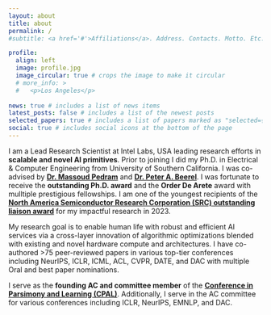 ```yaml
---
layout: about
title: about
permalink: /
#subtitle: <a href='#'>Affiliations</a>. Address. Contacts. Motto. Etc.

profile:
  align: left
  image: profile.jpg
  image_circular: true # crops the image to make it circular
  # more_info: >
  #   <p>Los Angeles</p>
   
news: true # includes a list of news items
latest_posts: false # includes a list of the newest posts
selected_papers: true # includes a list of papers marked as "selected={true}"
social: true # includes social icons at the bottom of the page
---
```


<p>
I am a Lead Research Scientist at Intel Labs, USA leading research efforts in <b>scalable and novel AI primitives</b>. Prior to joining I did my Ph.D. in Electrical & Computer Engineering from University of Southern California. I was co-advised by <a target="_blank" href="https://mpedram.com/"><b>Dr. Massoud Pedram</b></a> and <a target="_blank" href="https://sites.usc.edu/eessc/"><b>Dr. Peter A. Beerel</b></a>. I was fortunate to receive the <b>outstanding Ph.D. award</b> and the <b>Order De Arete</b> award with mulltiple prestigious fellowships. I am one of the youngest recipients of the <a target="_blank" href="https://www.src.org/award/khan-liaison/2023/#:~:text=Mahzabeen%20Islam%20(AMD)%20was%20nominated,for%20support%20of%20project%203091.0001"><b>North America Semiconductor Research Corporation (SRC) outstanding liaison award</b></a>  for my impactful research in 2023.
</p>

<p>
My research goal is to enable human life with robust and efficient AI services via a cross-layer innovation of algorithmic optimizations blended with existing and novel
hardware compute and architectures. I have co-authored >75 peer-reviewed papers in various top-tier conferences including NeurIPS, ICLR, ICML, ACL, CVPR, DATE, and DAC with multiple Oral and best paper nominations. 
</p>

<p>
I serve as the <b>founding AC and committee member</b> of the <a target="_blank" href="https://cpal.cc/"><b>Conference in Parsimony and Learning (CPAL)</b></a>. Additionally, I serve in the AC committee for various conferences including ICLR, NeurIPS, EMNLP, and DAC.
</p>
